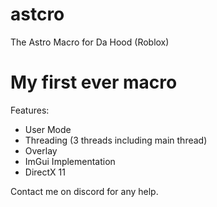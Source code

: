 # astcro
The Astro Macro for Da Hood (Roblox)

# My first ever macro
Features:
- User Mode
- Threading (3 threads including main thread)
- Overlay
- ImGui Implementation
- DirectX 11

Contact me on discord for any help.

